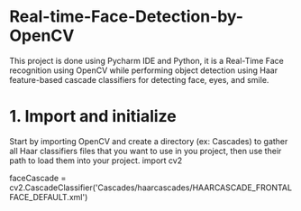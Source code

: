 # Real-time-Face-Detection-by-OpenCV
This project is done using Pycharm IDE and Python, it is a Real-Time Face recognition using OpenCV while performing object detection using Haar feature-based cascade classifiers for detecting face, eyes, and smile.
# 1. Import and initialize
Start by importing OpenCV and create a directory (ex: Cascades) to gather all Haar classifiers files that you want to use in you project, then use their path to load them into your project.
import cv2 
 
faceCascade = cv2.CascadeClassifier('Cascades/haarcascades/HAARCASCADE_FRONTALFACE_DEFAULT.xml')
